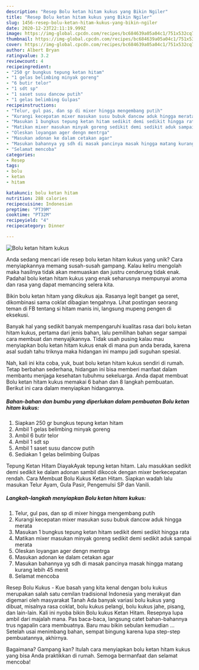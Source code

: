```yaml
---
description: "Resep Bolu ketan hitam kukus yang Bikin Ngiler"
title: "Resep Bolu ketan hitam kukus yang Bikin Ngiler"
slug: 1456-resep-bolu-ketan-hitam-kukus-yang-bikin-ngiler
date: 2020-12-23T22:11:19.999Z
image: https://img-global.cpcdn.com/recipes/bc684639a05a04c1/751x532cq70/bolu-ketan-hitam-kukus-foto-resep-utama.jpg
thumbnail: https://img-global.cpcdn.com/recipes/bc684639a05a04c1/751x532cq70/bolu-ketan-hitam-kukus-foto-resep-utama.jpg
cover: https://img-global.cpcdn.com/recipes/bc684639a05a04c1/751x532cq70/bolu-ketan-hitam-kukus-foto-resep-utama.jpg
author: Albert Bryan
ratingvalue: 3.2
reviewcount: 4
recipeingredient:
- "250 gr bungkus tepung ketan hitam"
- "1 gelas belimbing minyak goreng"
- "6 butir telor"
- "1 sdt sp"
- "1 saset susu dancow putih"
- "1 gelas belimbing Gulpas"
recipeinstructions:
- "Telur, gul pas, dan sp di mixer hingga mengembang putih"
- "Kurangi kecepatan mixer masukan susu bubuk dancow aduk hingga merata"
- "Masukan 1 bungkus tepung ketan hitam sedikit demi sedikit hingga rata"
- "Matikan mixer masukan minyak goreng sedikit demi sedikit aduk sampai merata"
- "Oleskan loyangan ager dengn mentrga"
- "Masukan adonan ke dalam cetakan agar"
- "Masukan bahannya yg sdh di masak pancinya masak hingga matang kurang lebih 45 menit"
- "Selamat mencoba"
categories:
- Resep
tags:
- bolu
- ketan
- hitam

katakunci: bolu ketan hitam 
nutrition: 288 calories
recipecuisine: Indonesian
preptime: "PT39M"
cooktime: "PT32M"
recipeyield: "4"
recipecategory: Dinner

---
```



![Bolu ketan hitam kukus](https://img-global.cpcdn.com/recipes/bc684639a05a04c1/751x532cq70/bolu-ketan-hitam-kukus-foto-resep-utama.jpg)

Anda sedang mencari ide resep bolu ketan hitam kukus yang unik? Cara menyiapkannya memang susah-susah gampang. Kalau keliru mengolah maka hasilnya tidak akan memuaskan dan justru cenderung tidak enak. Padahal bolu ketan hitam kukus yang enak seharusnya mempunyai aroma dan rasa yang dapat memancing selera kita.

Bikin bolu ketan hitam yang dikukus aja. Rasanya legit banget ga seret, dikombinasi sama coklat dibagian tengahnya. Lihat postingan seorang teman di FB tentang si hitam manis ini, langsung mupeng pengen di eksekusi.

Banyak hal yang sedikit banyak mempengaruhi kualitas rasa dari bolu ketan hitam kukus, pertama dari jenis bahan, lalu pemilihan bahan segar sampai cara membuat dan menyajikannya. Tidak usah pusing kalau mau menyiapkan bolu ketan hitam kukus enak di mana pun anda berada, karena asal sudah tahu triknya maka hidangan ini mampu jadi suguhan spesial.


Nah, kali ini kita coba, yuk, buat bolu ketan hitam kukus sendiri di rumah. Tetap berbahan sederhana, hidangan ini bisa memberi manfaat dalam membantu menjaga kesehatan tubuhmu sekeluarga. Anda dapat membuat Bolu ketan hitam kukus memakai 6 bahan dan 8 langkah pembuatan. Berikut ini cara dalam menyiapkan hidangannya.

<!--inarticleads1-->

##### Bahan-bahan dan bumbu yang diperlukan dalam pembuatan Bolu ketan hitam kukus:

1. Siapkan 250 gr bungkus tepung ketan hitam
1. Ambil 1 gelas belimbing minyak goreng
1. Ambil 6 butir telor
1. Ambil 1 sdt sp
1. Ambil 1 saset susu dancow putih
1. Sediakan 1 gelas belimbing Gulpas


Tepung Ketan Hitam DiayakAyak tepung ketan hitam. Lalu masukkan sedikit demi sedikit ke dalam adonan sambil dikocok dengan mixer berkecepatan rendah. Cara Membuat Bolu Kukus Ketan Hitam. Siapkan wadah lalu masukan Telur Ayam, Gula Pasir, Pengemulsi SP dan Vanili. 

<!--inarticleads2-->

##### Langkah-langkah menyiapkan Bolu ketan hitam kukus:

1. Telur, gul pas, dan sp di mixer hingga mengembang putih
1. Kurangi kecepatan mixer masukan susu bubuk dancow aduk hingga merata
1. Masukan 1 bungkus tepung ketan hitam sedikit demi sedikit hingga rata
1. Matikan mixer masukan minyak goreng sedikit demi sedikit aduk sampai merata
1. Oleskan loyangan ager dengn mentrga
1. Masukan adonan ke dalam cetakan agar
1. Masukan bahannya yg sdh di masak pancinya masak hingga matang kurang lebih 45 menit
1. Selamat mencoba


Resep Bolu Kukus - Kue basah yang kita kenal dengan bolu kukus merupakan salah satu cemilan tradisional Indonesia yang merakyat dan digemari oleh masyarakat Tanah Ada banyak variasi bolu kukus yang dibuat, misalnya rasa coklat, bolu kukus pelangi, bolu kukus jahe, pisang, dan lain-lain. Kali ini nyoba bikin Bolu kukus Ketan Hitam. Resepnya lupa ambil dari majalah mana. Pas baca-baca, langsung catet bahan-bahannya trus ngapalin cara membuatnya. Baru mau bikin sebulan kemudian … Setelah usai menimbang bahan, sempat bingung karena lupa step-step pembuatannya, akhirnya. 

Bagaimana? Gampang kan? Itulah cara menyiapkan bolu ketan hitam kukus yang bisa Anda praktikkan di rumah. Semoga bermanfaat dan selamat mencoba!

